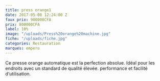 ```yaml
---
title: press orange1
date: 2017-05-08 12:24:00 Z
faux prix: 900000CFA
prix: 800000CFA
label: 10%
image: "/uploads/Press%20orange%20machine.jpg"
fiche: "/uploads/fiche.jpg"
categories: Restauration
marques: empero
---
```


Ce presse orange automatique est la perfection absolue.
Idéal pour les endroits avec un standard de qualité élevée.
performance et facilité d‘utilisation.